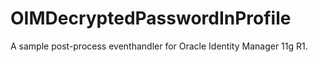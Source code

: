 OIMDecryptedPasswordInProfile
=============================

A sample post-process eventhandler for Oracle Identity Manager 11g R1.
